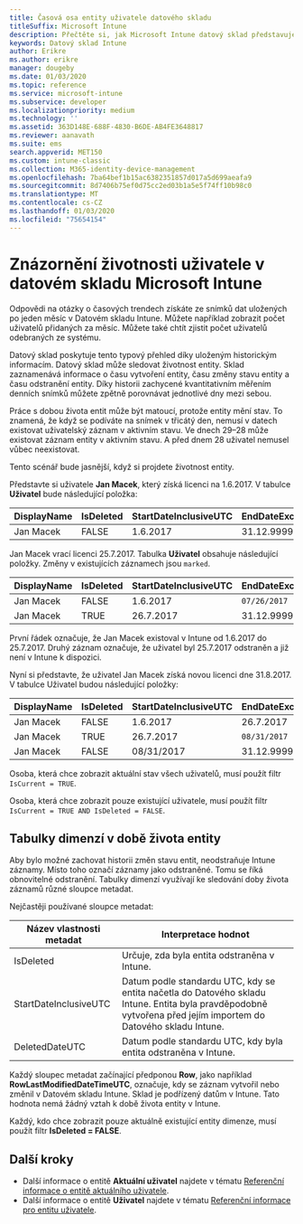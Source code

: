 ```yaml
---
title: Časová osa entity uživatele datového skladu
titleSuffix: Microsoft Intune
description: Přečtěte si, jak Microsoft Intune datový sklad představuje uživatele na časové ose.
keywords: Datový sklad Intune
author: Erikre
ms.author: erikre
manager: dougeby
ms.date: 01/03/2020
ms.topic: reference
ms.service: microsoft-intune
ms.subservice: developer
ms.localizationpriority: medium
ms.technology: ''
ms.assetid: 363D148E-688F-4830-B6DE-AB4FE3648817
ms.reviewer: aanavath
ms.suite: ems
search.appverid: MET150
ms.custom: intune-classic
ms.collection: M365-identity-device-management
ms.openlocfilehash: 7ba64bef1b15ac6382351857d017a5d699aeafa9
ms.sourcegitcommit: 8d7406b75ef0d75cc2ed03b1a5e5f74ff10b98c0
ms.translationtype: MT
ms.contentlocale: cs-CZ
ms.lasthandoff: 01/03/2020
ms.locfileid: "75654154"
---
```

# <a name="user-lifetime-representation-in-the-microsoft-intune-data-warehouse"></a>Znázornění životnosti uživatele v datovém skladu Microsoft Intune

Odpovědi na otázky o časových trendech získáte ze snímků dat uložených po jeden měsíc v Datovém skladu Intune. Můžete například zobrazit počet uživatelů přidaných za měsíc. Můžete také chtít zjistit počet uživatelů odebraných ze systému.

Datový sklad poskytuje tento typový přehled díky uloženým historickým informacím. Datový sklad může sledovat životnost entity. Sklad zaznamenává informace o času vytvoření entity, času změny stavu entity a času odstranění entity. Díky historii zachycené kvantitativním měřením denních snímků můžete zpětně porovnávat jednotlivé dny mezi sebou.

Práce s dobou života entit může být matoucí, protože entity mění stav. To znamená, že když se podíváte na snímek v třicátý den, nemusí v datech existovat uživatelský záznam v aktivním stavu. Ve dnech 29–28 může existovat záznam entity v aktivním stavu. A před dnem 28 uživatel nemusel vůbec neexistovat.

Tento scénář bude jasnější, když si projdete životnost entity.

Představte si uživatele **Jan Macek**, který získá licenci na 1.6.2017. V tabulce **Uživatel** bude následující položka: 
 
| DisplayName | IsDeleted | StartDateInclusiveUTC | EndDateExclusiveUTC | IsCurrent 
| -- | -- | -- | -- | -- |
| Jan Macek | FALSE | 1\.6.2017 | 31.12.9999 | TRUE
 
Jan Macek vrací licenci 25.7.2017. Tabulka **Uživatel** obsahuje následující položky. Změny v existujících záznamech jsou `marked`. 

| DisplayName | IsDeleted | StartDateInclusiveUTC | EndDateExclusiveUTC | IsCurrent 
| -- | -- | -- | -- | -- |
| Jan Macek | FALSE | 1\.6.2017 | `07/26/2017` | `FALSE` 
| Jan Macek | TRUE | 26.7.2017 | 31.12.9999 | TRUE 

První řádek označuje, že Jan Macek existoval v Intune od 1.6.2017 do 25.7.2017. Druhý záznam označuje, že uživatel byl 25.7.2017 odstraněn a již není v Intune k dispozici.

Nyní si představte, že uživatel Jan Macek získá novou licenci dne 31.8.2017. V tabulce Uživatel budou následující položky:
 
| DisplayName | IsDeleted | StartDateInclusiveUTC | EndDateExclusiveUTC | IsCurrent 
| -- | -- | -- | -- | -- |
| Jan Macek | FALSE | 1\.6.2017 | 26.7.2017 | FALSE 
| Jan Macek | TRUE | 26.7.2017 | `08/31/2017` | `FALSE` 
| Jan Macek | FALSE | 08/31/2017 | 31.12.9999 | TRUE 
 
Osoba, která chce zobrazit aktuální stav všech uživatelů, musí použít filtr `IsCurrent = TRUE`. 
 
Osoba, která chce zobrazit pouze existující uživatele, musí použít filtr `IsCurrent = TRUE AND IsDeleted = FALSE`.

## <a name="dimension-tables-in-the-entity-lifetime"></a>Tabulky dimenzí v době života entity

Aby bylo možné zachovat historii změn stavu entit, neodstraňuje Intune záznamy. Místo toho označí záznamy jako odstraněné. Tomu se říká obnovitelné odstranění. Tabulky dimenzí využívají ke sledování doby života záznamů různé sloupce metadat. 

Nejčastěji používané sloupce metadat: 

| Název vlastnosti metadat  | Interpretace hodnot |
|--|--|
| IsDeleted | Určuje, zda byla entita odstraněna v Intune. |
| StartDateInclusiveUTC  | Datum podle standardu UTC, kdy se entita načetla do Datového skladu Intune. Entita byla pravděpodobně vytvořena před jejím importem do Datového skladu Intune. |
| DeletedDateUTC  | Datum podle standardu UTC, kdy byla entita odstraněna v Intune. |  

Každý sloupec metadat začínající předponou **Row**, jako například **RowLastModifiedDateTimeUTC**, označuje, kdy se záznam vytvořil nebo změnil v Datovém skladu Intune. Sklad je podřízený datům v Intune. Tato hodnota nemá žádný vztah k době života entity v Intune.  
 
Každý, kdo chce zobrazit pouze aktuálně existující entity dimenze, musí použít filtr **IsDeleted = FALSE**.

## <a name="next-steps"></a>Další kroky

- Další informace o entitě **Aktuální uživatel** najdete v tématu [Referenční informace o entitě aktuálního uživatele](../reports-ref-current-user.md).
- Další informace o entitě **Uživatel** najdete v tématu [Referenční informace pro entitu uživatele](../reports-ref-user.md).

